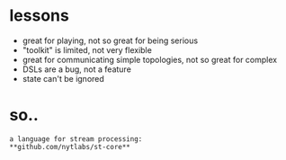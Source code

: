 
# lessons

* great for playing, not so great for being serious
* "toolkit" is limited, not very flexible
* great for communicating simple topologies, not so great for complex
* DSLs are a bug, not a feature
* state can't be ignored

# so..

	a language for stream processing:
	**github.com/nytlabs/st-core**














